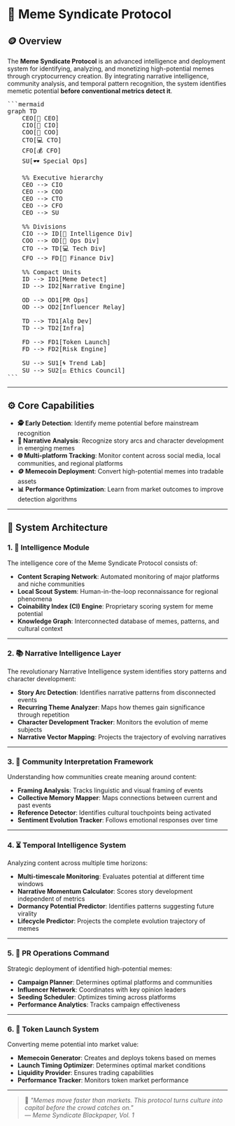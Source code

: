 # 🧠 Meme Syndicate Protocol

## 🪙 Overview

The **Meme Syndicate Protocol** is an advanced intelligence and deployment system for identifying, analyzing, and monetizing high-potential memes through cryptocurrency creation. By integrating narrative intelligence, community analysis, and temporal pattern recognition, the system identifies memetic potential **before conventional metrics detect it**.

<pre lang="markdown">
```mermaid
graph TD
    CEO[👑 CEO]
    CIO[🧠 CIO]
    COO[🎯 COO]
    CTO[💻 CTO]
    CFO[💰 CFO]
    SU[🕶️ Special Ops]

    %% Executive hierarchy
    CEO --> CIO
    CEO --> COO
    CEO --> CTO
    CEO --> CFO
    CEO --> SU

    %% Divisions
    CIO --> ID[📡 Intelligence Div]
    COO --> OD[🚀 Ops Div]
    CTO --> TD[💻 Tech Div]
    CFO --> FD[🏦 Finance Div]

    %% Compact Units
    ID --> ID1[Meme Detect]
    ID --> ID2[Narrative Engine]

    OD --> OD1[PR Ops]
    OD --> OD2[Influencer Relay]

    TD --> TD1[Alg Dev]
    TD --> TD2[Infra]

    FD --> FD1[Token Launch]
    FD --> FD2[Risk Engine]

    SU --> SU1[🌀 Trend Lab]
    SU --> SU2[⚖️ Ethics Council]
```
</pre>

---

## ⚙️ Core Capabilities

- **🕵️ Early Detection**: Identify meme potential before mainstream recognition  
- **📖 Narrative Analysis**: Recognize story arcs and character development in emerging memes  
- **🌐 Multi-platform Tracking**: Monitor content across social media, local communities, and regional platforms  
- **🪙 Memecoin Deployment**: Convert high-potential memes into tradable assets  
- **📊 Performance Optimization**: Learn from market outcomes to improve detection algorithms  

---

## 🧠 System Architecture

### 1. 🧩 Intelligence Module

The intelligence core of the Meme Syndicate Protocol consists of:

- **Content Scraping Network**: Automated monitoring of major platforms and niche communities  
- **Local Scout System**: Human-in-the-loop reconnaissance for regional phenomena  
- **Coinability Index (CI) Engine**: Proprietary scoring system for meme potential  
- **Knowledge Graph**: Interconnected database of memes, patterns, and cultural context  

---

### 2. 📚 Narrative Intelligence Layer

The revolutionary Narrative Intelligence system identifies story patterns and character development:

- **Story Arc Detection**: Identifies narrative patterns from disconnected events  
- **Recurring Theme Analyzer**: Maps how themes gain significance through repetition  
- **Character Development Tracker**: Monitors the evolution of meme subjects  
- **Narrative Vector Mapping**: Projects the trajectory of evolving narratives  

---

### 3. 👥 Community Interpretation Framework

Understanding how communities create meaning around content:

- **Framing Analysis**: Tracks linguistic and visual framing of events  
- **Collective Memory Mapper**: Maps connections between current and past events  
- **Reference Detector**: Identifies cultural touchpoints being activated  
- **Sentiment Evolution Tracker**: Follows emotional responses over time  

---

### 4. ⏳ Temporal Intelligence System

Analyzing content across multiple time horizons:

- **Multi-timescale Monitoring**: Evaluates potential at different time windows  
- **Narrative Momentum Calculator**: Scores story development independent of metrics  
- **Dormancy Potential Predictor**: Identifies patterns suggesting future virality  
- **Lifecycle Predictor**: Projects the complete evolution trajectory of memes  

---

### 5. 📣 PR Operations Command

Strategic deployment of identified high-potential memes:

- **Campaign Planner**: Determines optimal platforms and communities  
- **Influencer Network**: Coordinates with key opinion leaders  
- **Seeding Scheduler**: Optimizes timing across platforms  
- **Performance Analytics**: Tracks campaign effectiveness  

---

### 6. 🚀 Token Launch System

Converting meme potential into market value:

- **Memecoin Generator**: Creates and deploys tokens based on memes  
- **Launch Timing Optimizer**: Determines optimal market conditions  
- **Liquidity Provider**: Ensures trading capabilities  
- **Performance Tracker**: Monitors token market performance  

---

> 💬 _"Memes move faster than markets. This protocol turns culture into capital before the crowd catches on."_  
— *Meme Syndicate Blackpaper, Vol. 1*

